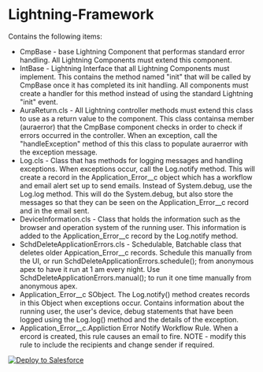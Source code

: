 # Lightning-Framework

Contains the following items:
<ul>
	<li>
		CmpBase - base Lightning Component that performas standard error handling. All Lightning Components must extend this component.
	</li>
	<li>
		IntBase - Lightning Interface that all Lightning Components must implement. This contains the method named "init" that will be called by CmpBase once it has completed its init handling.  All components must create a handler for this method instead of using the standard Lightning "init" event.
	</li>
	<li>
		AuraReturn.cls - All Lightning controller methods must extend this class to use as a return value to the component. This class containsa member (auraerror) that the CmpBase component checks in order to check if errors occurred in the controller. When an exception, call the "handleException" method of this this class to populate auraerror with the exception message.
	</li>
	<li>
		Log.cls - Class that has methods for logging messages and handling exceptions.  When exceptions occur, call the Log.notify method. This will create a record in the Application_Error__c object which has a workflow and email alert set up to send emails.  Instead of System.debug, use the Log.log method. This will do the System.debug, but also store the messages so that they can be seen on the Application_Error__c record and in the email sent.
	</li>
	<li>
		DeviceInformation.cls - Class that holds the information such as the browser and operation system of the running user.  This information is added to the Application_Error__c record by the Log.notify method.
	</li>
	<li>
		SchdDeleteApplicationErrors.cls - Schedulable, Batchable class that deletes older Appication_Error__c records. Schedule this manually from the UI, or run SchdDeleteApplicationErrors.schedule(); from anonymous apex to have it run at 1 am every night. Use SchdDeleteApplicationErrors.manual(); to run it one time manually from anonymous apex.
	</li>
	<li>
		Application_Error__c SObject. The Log.notify() method creates records in this Object when exceptions occur. Contains information about the running user, the user's device, debug statements that have been logged using the Log.log() method and the details of the exception.  
	</li>
	<li>
		Application_Error__c.Appliction Error Notify Workflow Rule. When a ercord is created, this rule causes an email to fire. NOTE - modify this rule to include the recipients and change sender if required.
	</li>
</ul>


<a href="https://githubsfdeploy.herokuapp.com?owner=veenasundara&repo=Lightning-Framework">
  <img alt="Deploy to Salesforce"
       src="https://raw.githubusercontent.com/afawcett/githubsfdeploy/master/src/main/webapp/resources/img/deploy.png">
</a>
